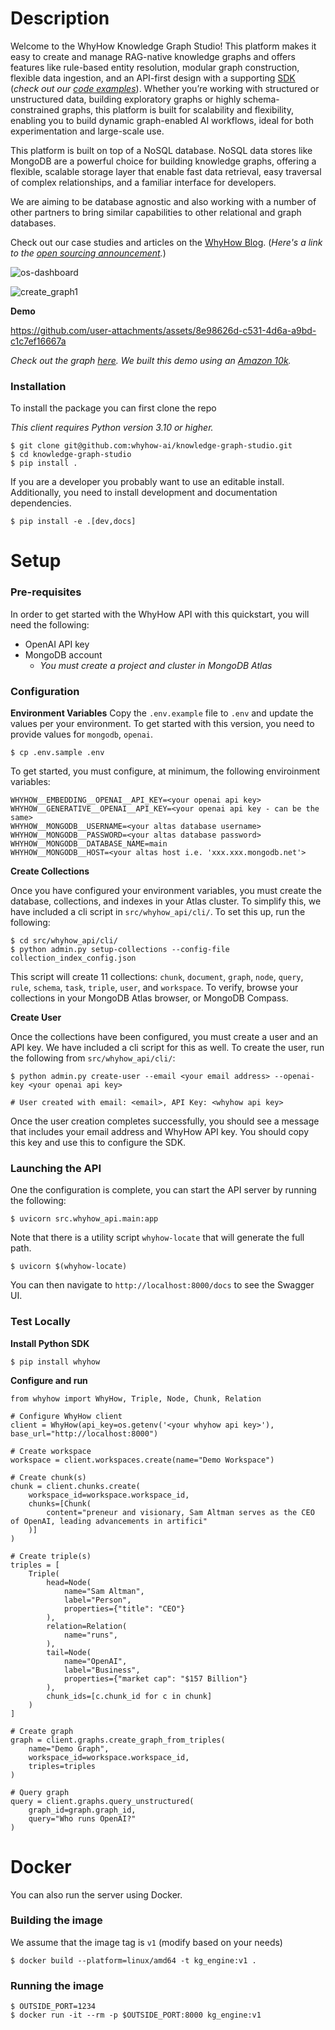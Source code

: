 # Description

Welcome to the WhyHow Knowledge Graph Studio! This platform makes it easy to create and manage RAG-native knowledge graphs and offers features like rule-based entity resolution, modular graph construction, flexible data ingestion, and an API-first design with a supporting [SDK](https://pypi.org/project/whyhow/) (_check out our [code examples](https://whyhow-ai.github.io/whyhow-sdk-docs/examples/overview/)_). Whether you’re working with structured or unstructured data, building exploratory graphs or highly schema-constrained graphs, this platform is built for scalability and flexibility, enabling you to build dynamic graph-enabled AI workflows, ideal for both experimentation and large-scale use.

This platform is built on top of a NoSQL database. NoSQL data stores like MongoDB are a powerful choice for building knowledge graphs, offering a flexible, scalable storage layer that enable fast data retrieval, easy traversal of complex relationships, and a familiar interface for developers.

We are aiming to be database agnostic and also working with a number of other partners to bring similar capabilities to other relational and graph databases.

Check out our case studies and articles on the [WhyHow Blog](https://medium.com/enterprise-rag). (_Here's a link to the [open sourcing announcement](https://medium.com/enterprise-rag/open-sourcing-the-whyhow-knowledge-graph-studio-powered-by-nosql-edce283fb341)._)

![os-dashboard](https://github.com/user-attachments/assets/07d7926f-547f-41b1-a9e7-e9ec31590478)

![create_graph1](https://github.com/user-attachments/assets/0471338b-3045-4f6b-90a3-51370fd80372)

**Demo**

https://github.com/user-attachments/assets/8e98626d-c531-4d6a-a9bd-c1c7ef16667a

_Check out the graph [here](https://app.whyhow.ai/public/graph/673ba7d0aa25224ee88c2406). We built this demo using an [Amazon 10k](https://d18rn0p25nwr6d.cloudfront.net/CIK-0001018724/c7c14359-36fa-40c3-b3ca-5bf7f3fa0b96.pdf)._

### Installation

To install the package you can first clone the repo

_This client requires Python version 3.10 or higher._

```shell
$ git clone git@github.com:whyhow-ai/knowledge-graph-studio.git
$ cd knowledge-graph-studio
$ pip install .
```

If you are a developer you probably want to use an editable install. Additionally,
you need to install development and documentation dependencies.

```shell
$ pip install -e .[dev,docs]
```

# Setup

### Pre-requisites

In order to get started with the WhyHow API with this quickstart, you will need the following:

- OpenAI API key
- MongoDB account
  - _You must create a project and cluster in MongoDB Atlas_

### Configuration

**Environment Variables**
Copy the `.env.example` file to `.env` and update the values per your environment. To get started with this version, you need to provide values for `mongodb`, `openai`.

```shell
$ cp .env.sample .env
```

To get started, you must configure, at minimum, the following enviroinment variables:

```shell
WHYHOW__EMBEDDING__OPENAI__API_KEY=<your openai api key>
WHYHOW__GENERATIVE__OPENAI__API_KEY=<your openai api key - can be the same>
WHYHOW__MONGODB__USERNAME=<your altas database username>
WHYHOW__MONGODB__PASSWORD=<your altas database password>
WHYHOW__MONGODB__DATABASE_NAME=main
WHYHOW__MONGODB__HOST=<your altas host i.e. 'xxx.xxx.mongodb.net'>
```

**Create Collections**

Once you have configured your environment variables, you must create the database, collections, and indexes in your Atlas cluster. To simplify this, we have included a cli script in `src/whyhow_api/cli/`. To set this up, run the following:

```shell
$ cd src/whyhow_api/cli/
$ python admin.py setup-collections --config-file collection_index_config.json
```

This script will create 11 collections: `chunk`, `document`, `graph`, `node`, `query`, `rule`, `schema`, `task`, `triple`, `user`, and `workspace`. To verify, browse your collections in your MongoDB Atlas browser, or MongoDB Compass.

**Create User**

Once the collections have been configured, you must create a user and an API key. We have included a cli script for this as well. To create the user, run the following from `src/whyhow_api/cli/`:

```shell
$ python admin.py create-user --email <your email address> --openai-key <your openai api key>

# User created with email: <email>, API Key: <whyhow api key>
```

Once the user creation completes successfully, you should see a message that includes your email address and WhyHow API key. You should copy this key and use this to configure the SDK.

### Launching the API

One the configuration is complete, you can start the API server by running the following:

```shell
$ uvicorn src.whyhow_api.main:app
```

Note that there is a utility script `whyhow-locate` that will generate
the full path.

```shell
$ uvicorn $(whyhow-locate)
```

You can then navigate to `http://localhost:8000/docs` to see the Swagger UI.

### Test Locally

**Install Python SDK**

```shell
$ pip install whyhow
```

**Configure and run**

```shell
from whyhow import WhyHow, Triple, Node, Chunk, Relation

# Configure WhyHow client
client = WhyHow(api_key=os.getenv('<your whyhow api key>'), base_url="http://localhost:8000")

# Create workspace
workspace = client.workspaces.create(name="Demo Workspace")

# Create chunk(s)
chunk = client.chunks.create(
    workspace_id=workspace.workspace_id,
    chunks=[Chunk(
        content="preneur and visionary, Sam Altman serves as the CEO of OpenAI, leading advancements in artifici"
    )]
)

# Create triple(s)
triples = [
    Triple(
        head=Node(
            name="Sam Altman",
            label="Person",
            properties={"title": "CEO"}
        ),
        relation=Relation(
            name="runs",
        ),
        tail=Node(
            name="OpenAI",
            label="Business",
            properties={"market cap": "$157 Billion"}
        ),
        chunk_ids=[c.chunk_id for c in chunk]
    )
]

# Create graph
graph = client.graphs.create_graph_from_triples(
    name="Demo Graph",
    workspace_id=workspace.workspace_id,
    triples=triples
)

# Query graph
query = client.graphs.query_unstructured(
    graph_id=graph.graph_id,
    query="Who runs OpenAI?"
)
```

# Docker

You can also run the server using Docker.

### Building the image

We assume that the image tag is `v1` (modify based on your needs)

```shell
$ docker build --platform=linux/amd64 -t kg_engine:v1 .
```

### Running the image

```shell
$ OUTSIDE_PORT=1234
$ docker run -it --rm -p $OUTSIDE_PORT:8000 kg_engine:v1
```
